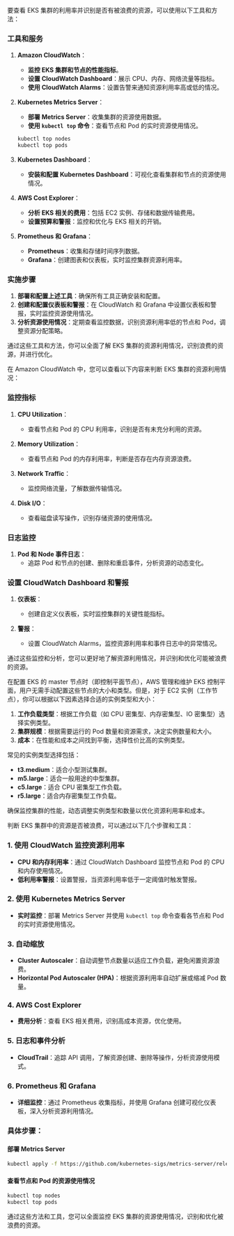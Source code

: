 要查看 EKS 集群的利用率并识别是否有被浪费的资源，可以使用以下工具和方法：

### 工具和服务

1. **Amazon CloudWatch**：
   - **监控 EKS 集群和节点的性能指标**。
   - **设置 CloudWatch Dashboard**：展示 CPU、内存、网络流量等指标。
   - **使用 CloudWatch Alarms**：设置告警来通知资源利用率高或低的情况。

2. **Kubernetes Metrics Server**：
   - **部署 Metrics Server**：收集集群的资源使用数据。
   - **使用 `kubectl top` 命令**：查看节点和 Pod 的实时资源使用情况。

   ```bash
   kubectl top nodes
   kubectl top pods
   ```

3. **Kubernetes Dashboard**：
   - **安装和配置 Kubernetes Dashboard**：可视化查看集群和节点的资源使用情况。

4. **AWS Cost Explorer**：
   - **分析 EKS 相关的费用**：包括 EC2 实例、存储和数据传输费用。
   - **设置预算和警报**：监控和优化与 EKS 相关的开销。

5. **Prometheus 和 Grafana**：
   - **Prometheus**：收集和存储时间序列数据。
   - **Grafana**：创建图表和仪表板，实时监控集群资源利用率。

### 实施步骤

1. **部署和配置上述工具**：确保所有工具正确安装和配置。
2. **创建和配置仪表板和警报**：在 CloudWatch 和 Grafana 中设置仪表板和警报，实时监控资源使用情况。
3. **分析资源使用情况**：定期查看监控数据，识别资源利用率低的节点和 Pod，调整资源分配策略。

通过这些工具和方法，你可以全面了解 EKS 集群的资源利用情况，识别浪费的资源，并进行优化。

在 Amazon CloudWatch 中，您可以查看以下内容来判断 EKS 集群的资源利用情况：

### 监控指标

1. **CPU Utilization**：
   - 查看节点和 Pod 的 CPU 利用率，识别是否有未充分利用的资源。

2. **Memory Utilization**：
   - 查看节点和 Pod 的内存利用率，判断是否存在内存资源浪费。

3. **Network Traffic**：
   - 监控网络流量，了解数据传输情况。

4. **Disk I/O**：
   - 查看磁盘读写操作，识别存储资源的使用情况。

### 日志监控

1. **Pod 和 Node 事件日志**：
   - 追踪 Pod 和节点的创建、删除和重启事件，分析资源的动态变化。

### 设置 CloudWatch Dashboard 和警报

1. **仪表板**：
   - 创建自定义仪表板，实时监控集群的关键性能指标。

2. **警报**：
   - 设置 CloudWatch Alarms，监控资源利用率和事件日志中的异常情况。

通过这些监控和分析，您可以更好地了解资源利用情况，并识别和优化可能被浪费的资源。

在配置 EKS 的 master 节点时（即控制平面节点），AWS 管理和维护 EKS 控制平面，用户无需手动配置这些节点的大小和类型。但是，对于 EC2 实例（工作节点），你可以根据以下因素选择合适的实例类型和大小：

1. **工作负载类型**：根据工作负载（如 CPU 密集型、内存密集型、IO 密集型）选择实例类型。
2. **集群规模**：根据需要运行的 Pod 数量和资源需求，决定实例数量和大小。
3. **成本**：在性能和成本之间找到平衡，选择性价比高的实例类型。

常见的实例类型选择包括：
- **t3.medium**：适合小型测试集群。
- **m5.large**：适合一般用途的中型集群。
- **c5.large**：适合 CPU 密集型工作负载。
- **r5.large**：适合内存密集型工作负载。

确保监控集群的性能，动态调整实例类型和数量以优化资源利用率和成本。


判断 EKS 集群中的资源是否被浪费，可以通过以下几个步骤和工具：

### 1. **使用 CloudWatch 监控资源利用率**
   - **CPU 和内存利用率**：通过 CloudWatch Dashboard 监控节点和 Pod 的 CPU 和内存使用情况。
   - **低利用率警报**：设置警报，当资源利用率低于一定阈值时触发警报。

### 2. **使用 Kubernetes Metrics Server**
   - **实时监控**：部署 Metrics Server 并使用 `kubectl top` 命令查看各节点和 Pod 的实时资源使用情况。

### 3. **自动缩放**
   - **Cluster Autoscaler**：自动调整节点数量以适应工作负载，避免闲置资源浪费。
   - **Horizontal Pod Autoscaler (HPA)**：根据资源利用率自动扩展或缩减 Pod 数量。

### 4. **AWS Cost Explorer**
   - **费用分析**：查看 EKS 相关费用，识别高成本资源，优化使用。

### 5. **日志和事件分析**
   - **CloudTrail**：追踪 API 调用，了解资源创建、删除等操作，分析资源使用模式。

### 6. **Prometheus 和 Grafana**
   - **详细监控**：通过 Prometheus 收集指标，并使用 Grafana 创建可视化仪表板，深入分析资源利用情况。

### 具体步骤：

#### 部署 Metrics Server
```bash
kubectl apply -f https://github.com/kubernetes-sigs/metrics-server/releases/latest/download/components.yaml
```

#### 查看节点和 Pod 的资源使用情况
```bash
kubectl top nodes
kubectl top pods
```

通过这些方法和工具，您可以全面监控 EKS 集群的资源使用情况，识别和优化被浪费的资源。